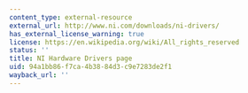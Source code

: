 ```yaml
---
content_type: external-resource
external_url: http://www.ni.com/downloads/ni-drivers/
has_external_license_warning: true
license: https://en.wikipedia.org/wiki/All_rights_reserved
status: ''
title: NI Hardware Drivers page
uid: 94a1bb86-f7ca-4b38-84d3-c9e7283de2f1
wayback_url: ''
---
```


